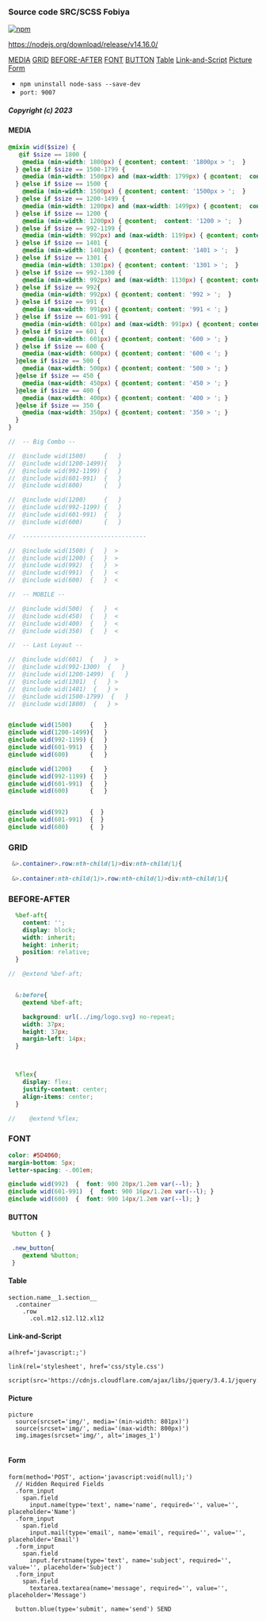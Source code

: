 ### Source code SRC/SCSS Fobiya

[![npm](https://badgen.net/npm/v/@babel/core)](https://github.com/Fobiya/coursecode_old)

https://nodejs.org/download/release/v14.16.0/


 [MEDIA](https://github.com/Fobiya/coursecode_old/#MEDIA) 
 [GRID](https://github.com/Fobiya/coursecode_old/#GRID) 
 [BEFORE-AFTER](https://github.com/Fobiya/coursecode_old/#BEFORE-AFTER) 
 [FONT](https://github.com/Fobiya/coursecode_old/#FONT) 
 [BUTTON](https://github.com/Fobiya/coursecode_old/#BUTTON) 
 [Table](https://github.com/Fobiya/coursecode_old/#Table) 
 [Link-and-Script](https://github.com/Fobiya/coursecode_old/#Link-and-Script) 
 [Picture](https://github.com/Fobiya/coursecode_old/#Picture) 
 [Form](https://github.com/Fobiya/coursecode_old/#Form) 


*  ``npm uninstall node-sass --save-dev``
*  ``port: 9007``

##### Copyright (c) 2023


#### MEDIA
``` scss
@mixin wid($size) {
   @if $size == 1800 {
    @media (min-width: 1800px) { @content; content: '1800px > ';  }
  } @else if $size == 1500-1799 {
    @media (min-width: 1500px) and (max-width: 1799px) { @content;  content: '1500-1799'; }
  } @else if $size == 1500 {
    @media (min-width: 1500px) { @content; content: '1500px > ';  }
  } @else if $size == 1200-1499 {
    @media (min-width: 1200px) and (max-width: 1499px) { @content;  content: '1200-1499'; }
  } @else if $size == 1200 {
    @media (min-width: 1200px) { @content;  content: '1200 > ';  }
  } @else if $size == 992-1199 {
    @media (min-width: 992px) and (max-width: 1199px) { @content; content: '992-1199'; }
  } @else if $size == 1401 {
    @media (min-width: 1401px) { @content; content: '1401 > ';  }
  } @else if $size == 1301 {
    @media (min-width: 1301px) { @content; content: '1301 > ';  }
  } @else if $size == 992-1300 {
    @media (min-width: 992px) and (max-width: 1130px) { @content; content: '992-1300';  }
  } @else if $size == 992{
    @media (min-width: 992px) { @content; content: '992 > ';  }
  } @else if $size == 991 {
    @media (max-width: 991px) { @content; content: '991 < '; }
  } @else if $size == 601-991 {
    @media (min-width: 601px) and (max-width: 991px) { @content; content: '601-991'; }
  } @else if $size == 601 {
    @media (min-width: 601px) { @content; content: '600 > '; }
  } @else if $size == 600 {
    @media (max-width: 600px) { @content; content: '600 < '; }
  }@else if $size == 500 {
    @media (max-width: 500px) { @content; content: '500 > '; }
  }@else if $size == 450 {
    @media (max-width: 450px) { @content; content: '450 > '; }
  }@else if $size == 400 {
    @media (max-width: 400px) { @content; content: '400 > '; }
  }@else if $size == 350 {
    @media (max-width: 350px) { @content; content: '350 > '; }
  }
}

//  -- Big Combo --

//  @include wid(1500)     {   }
//  @include wid(1200-1499){   }
//  @include wid(992-1199) {   }
//  @include wid(601-991)  {   }
//  @include wid(600)      {   }

//  @include wid(1200)     {   } 
//  @include wid(992-1199) {   } 
//  @include wid(601-991)  {   } 
//  @include wid(600)      {   } 

//  -----------------------------------

//  @include wid(1500) {   }  >
//  @include wid(1200) {   }  >
//  @include wid(992)  {   }  >
//  @include wid(991)  {   }  <
//  @include wid(600)  {   }  <

//  -- MOBILE --

//  @include wid(500)  {   }  <
//  @include wid(450)  {   }  <
//  @include wid(400)  {   }  <
//  @include wid(350)  {   }  <

//  -- Last Loyaut --

//  @include wid(601)  {   }  >
//  @include wid(992-1300)  {   }  
//  @include wid(1200-1499)  {   }  
//  @include wid(1301)  {   } >
//  @include wid(1401)  {   } >
//  @include wid(1500-1799)  {   } 
//  @include wid(1800)  {   } >
```

``` scss

@include wid(1500)     {   }
@include wid(1200-1499){   }
@include wid(992-1199) {   }
@include wid(601-991)  {   }
@include wid(600)      {   }

@include wid(1200)     {   } 
@include wid(992-1199) {   } 
@include wid(601-991)  {   } 
@include wid(600)      {   } 


@include wid(992)      {  }
@include wid(601-991)  {  }
@include wid(600)      {  }

```

### GRID 
``` scss
 &>.container>.row:nth-child(1)>div:nth-child(1){
   
 &>.container:nth-child(1)>.row:nth-child(1)>div:nth-child(1){

```


### BEFORE-AFTER
``` scss
  %bef-aft{
    content: '';
    display: block;
    width: inherit;
    height: inherit;
    position: relative;
  }

//  @extend %bef-aft;


  &:before{
    @extend %bef-aft;

    background: url(../img/logo.svg) no-repeat;
    width: 37px;
    height: 37px;
    margin-left: 14px;
  }



  %flex{
    display: flex;
    justify-content: center;
    align-items: center;
  }

//    @extend %flex;

```


### FONT
``` scss
color: #5D4060;
margin-bottom: 5px;
letter-spacing: -.001em;

@include wid(992)  {  font: 900 20px/1.2em var(--l); }
@include wid(601-991)  {  font: 900 16px/1.2em var(--l); }
@include wid(600)  {  font: 900 14px/1.2em var(--l); }


```


#### BUTTON
``` scss
 %button { }

 .new_button{
    @extend %button;
 }
```   

#### Table
```
section.name__1.section__
  .container
    .row
      .col.m12.s12.l12.xl12
```

#### Link-and-Script
```
a(href='javascript:;') 

link(rel='stylesheet', href='css/style.css')

script(src='https://cdnjs.cloudflare.com/ajax/libs/jquery/3.4.1/jquery.js')

```

#### Picture
```
picture
  source(srcset='img/', media='(min-width: 801px)')
  source(srcset='img/', media='(max-width: 800px)')
  img.images(srcset='img/', alt='images_1')
  
```

#### Form
```
form(method='POST', action='javascript:void(null);')
  // Hidden Required Fields
  .form_input
    span.field
      input.name(type='text', name='name', required='', value='', placeholder='Name')
  .form_input
    span.field
      input.mail(type='email', name='email', required='', value='', placeholder='Email')
  .form_input
    span.field
      input.ferstname(type='text', name='subject', required='', value='', placeholder='Subject')
  .form_input
    span.field
      textarea.textarea(name='message', required='', value='', placeholder='Message')

  button.blue(type='submit', name='send') SEND
  
```